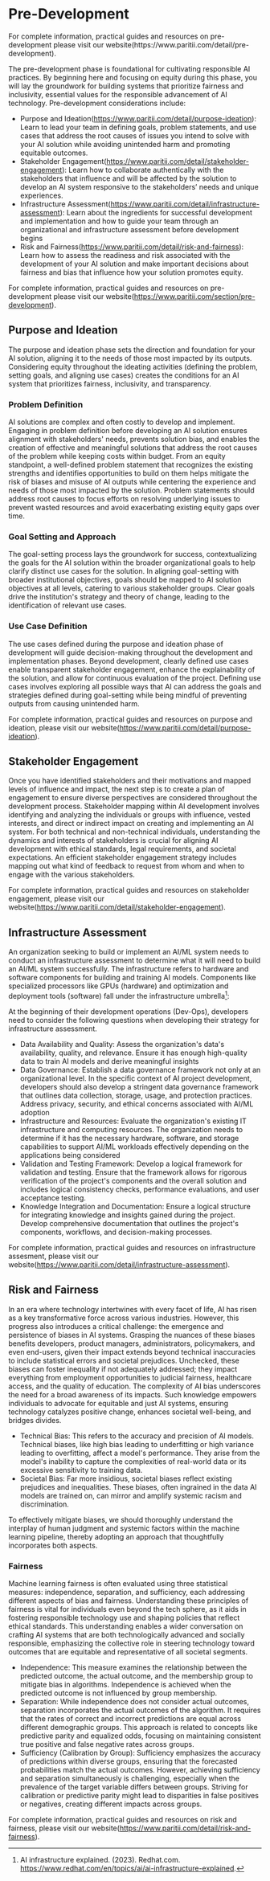<h1>Pre-Development</h1> 
For complete information, practical guides and resources on pre-development please visit our website(https://www.paritii.com/detail/pre-development). 

The pre-development phase is foundational for cultivating responsible AI practices. By beginning here and focusing on equity during this phase, you will lay the groundwork for building systems that prioritize fairness and inclusivity, essential values for the responsible advancement of AI technology. Pre-development considerations include:

* Purpose and Ideation(https://www.paritii.com/detail/purpose-ideation): Learn to lead your team in defining goals, problem statements, and use cases that address the root causes of issues you intend to solve with your AI solution while avoiding unintended harm and promoting equitable outcomes.
* Stakeholder Engagement(https://www.paritii.com/detail/stakeholder-engagement): Learn how to collaborate authentically with the stakeholders that influence and will be affected by the solution to develop an AI system responsive to the stakeholders’ needs and unique experiences.
* Infrastructure Assessment(https://www.paritii.com/detail/infrastructure-assessment): Learn about the ingredients for successful development and implementation and how to guide your team through an organizational and infrastructure assessment before development begins
* Risk and Fairness(https://www.paritii.com/detail/risk-and-fairness): Learn how to assess the readiness and risk associated with the development of your AI solution and make important decisions about fairness and bias that influence how your solution promotes equity.

For complete information, practical guides and resources on pre-development please visit our website(https://www.paritii.com/section/pre-development).
## Purpose and Ideation
The purpose and ideation phase sets the direction and foundation for your AI solution, aligning it to the needs of those most impacted by its outputs. Considering equity throughout the ideating activities (defining the problem, setting goals, and aligning use cases) creates the conditions for an AI system that prioritizes fairness, inclusivity, and transparency.
### Problem Definition
AI solutions are complex and often costly to develop and implement. Engaging in problem definition before developing an AI solution ensures alignment with stakeholders' needs, prevents solution bias, and enables the creation of effective and meaningful solutions that address the root causes of the problem while keeping costs within budget.  From an equity standpoint, a well-defined problem statement that recognizes the existing strengths and identifies opportunities to build on them helps mitigate the risk of biases and misuse of AI outputs while centering the experience and needs of those most impacted by the solution. Problem statements should address root causes to focus efforts on resolving underlying issues to prevent wasted resources and avoid exacerbating existing equity gaps over time. 
### Goal Setting and Approach
The goal-setting process lays the groundwork for success, contextualizing the goals for the AI solution within the broader organizational goals to help clarify distinct use cases for the solution. In aligning goal-setting with broader institutional objectives, goals should be mapped to AI solution objectives at all levels, catering to various stakeholder groups. Clear goals drive the institution's strategy and theory of change, leading to the identification of relevant use cases. 
### Use Case Definition
The use cases defined during the purpose and ideation phase of development will guide decision-making throughout the development and implementation phases.  Beyond development, clearly defined use cases enable transparent stakeholder engagement, enhance the explainability of the solution, and allow for continuous evaluation of the project. Defining use cases involves exploring all possible ways that AI can address the goals and strategies defined during goal-setting while being mindful of preventing outputs from causing unintended harm.

For complete information, practical guides and resources on purpose and ideation, please visit our website(https://www.paritii.com/detail/purpose-ideation).
## Stakeholder Engagement
Once you have identified stakeholders and their motivations and mapped levels of influence and impact, the next step is to create a plan of engagement to ensure diverse perspectives are considered throughout the development process. Stakeholder mapping within AI development involves identifying and analyzing the individuals or groups with influence, vested interests, and direct or indirect impact on creating and implementing an AI system.  For both technical and non-technical individuals, understanding the dynamics and interests of stakeholders is crucial for aligning AI development with ethical standards, legal requirements, and societal expectations. An efficient stakeholder engagement strategy includes mapping out what kind of feedback to request from whom and when to engage with the various stakeholders. 

For complete information, practical guides and resources on stakeholder engagement, please visit our website(https://www.paritii.com/detail/stakeholder-engagement).

## Infrastructure Assessment
An organization seeking to build or implement an AI/ML system needs to conduct an infrastructure assessment to determine what it will need to build an AI/ML system successfully. The infrastructure refers to hardware and software components for building and training AI models. Components like specialized processors like GPUs (hardware) and optimization and deployment tools (software) fall under the infrastructure umbrella[^1]:
[^1]:  AI infrastructure explained. (2023). Redhat.com. https://www.redhat.com/en/topics/ai/ai-infrastructure-explained.

At the beginning of their development operations (Dev-Ops), developers need to consider the following questions when developing their strategy for infrastructure assessment.
* Data Availability and Quality: Assess the organization's data's availability, quality, and relevance. Ensure it has enough high-quality data to train AI models and derive meaningful insights 
* Data Governance: Establish a data governance framework not only at an organizational level. In the specific context of AI project development, developers should also develop a stringent data governance framework that outlines data collection, storage, usage, and protection practices. Address privacy, security, and ethical concerns associated with AI/ML adoption 
* Infrastructure and Resources: Evaluate the organization's existing IT infrastructure and computing resources. The organization needs to determine if it has the necessary hardware, software, and storage capabilities to support AI/ML workloads effectively depending on the applications being considered
* Validation and Testing Framework: Develop a logical framework for validation and testing. Ensure that the framework allows for rigorous verification of the project's components and the overall solution and includes logical consistency checks, performance evaluations, and user acceptance testing.
* Knowledge Integration and Documentation: Ensure a logical structure for integrating knowledge and insights gained during the project. Develop comprehensive documentation that outlines the project's components, workflows, and decision-making processes.

For complete information, practical guides and resources on infrastructure assesment, please visit our website(https://www.paritii.com/detail/infrastructure-assessment).

## Risk and Fairness
In an era where technology intertwines with every facet of life, AI has risen as a key transformative force across various industries. However, this progress also introduces a critical challenge: the emergence and persistence of biases in AI systems. Grasping the nuances of these biases benefits developers, product managers, administrators, policymakers, and even end-users, given their impact extends beyond technical inaccuracies to include statistical errors and societal prejudices. Unchecked, these biases can foster inequality if not adequately addressed; they impact everything from employment opportunities to judicial fairness, healthcare access, and the quality of education. The complexity of AI bias underscores the need for a broad awareness of its impacts. Such knowledge empowers individuals to advocate for equitable and just AI systems, ensuring technology catalyzes positive change, enhances societal well-being, and bridges divides.
* Technical Bias: This refers to the accuracy and precision of AI models. Technical biases, like high bias leading to underfitting or high variance leading to overfitting, affect a model's performance. They arise from the model's inability to capture the complexities of real-world data or its excessive sensitivity to training data.
* Societal Bias: Far more insidious, societal biases reflect existing prejudices and inequalities. These biases, often ingrained in the data AI models are trained on, can mirror and amplify systemic racism and discrimination.

To effectively mitigate biases, we should thoroughly understand the interplay of human judgment and systemic factors within the machine learning pipeline, thereby adopting an approach that thoughtfully incorporates both aspects.


###  Fairness
Machine learning fairness is often evaluated using three statistical measures: independence, separation, and sufficiency, each addressing different aspects of bias and fairness. Understanding these principles of fairness is vital for individuals even beyond the tech sphere, as it aids in fostering responsible technology use and shaping policies that reflect ethical standards. This understanding enables a wider conversation on crafting AI systems that are both technologically advanced and socially responsible, emphasizing the collective role in steering technology toward outcomes that are equitable and representative of all societal segments.
* Independence: This measure examines the relationship between the predicted outcome, the actual outcome, and the membership group to mitigate bias in algorithms. Independence is achieved when the predicted outcome is not influenced by group membership. 
* Separation: While independence does not consider actual outcomes, separation incorporates the actual outcomes of the algorithm. It requires that the rates of correct and incorrect predictions are equal across different demographic groups. This approach is related to concepts like predictive parity and equalized odds, focusing on maintaining consistent true positive and false negative rates across groups. 
* Sufficiency (Calibration by Group): Sufficiency emphasizes the accuracy of predictions within diverse groups, ensuring that the forecasted probabilities match the actual outcomes. However, achieving sufficiency and separation simultaneously is challenging, especially when the prevalence of the target variable differs between groups. Striving for calibration or predictive parity might lead to disparities in false positives or negatives, creating different impacts across groups.

For complete information, practical guides and resources on risk and fairness, please visit our website(https://www.paritii.com/detail/risk-and-fairness).
